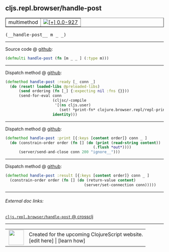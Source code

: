 ## cljs.repl.browser/handle-post



 <table border="1">
<tr>
<td>multimethod</td>
<td><a href="https://github.com/cljsinfo/cljs-api-docs/tree/0.0-927"><img valign="middle" alt="[+] 0.0-927" title="Added in 0.0-927" src="https://img.shields.io/badge/+-0.0--927-lightgrey.svg"></a> </td>
</tr>
</table>


 <samp>
(__handle-post__ m _ _)<br>
</samp>

---







Source code @ [github](https://github.com/clojure/clojurescript/blob/r1909/src/clj/cljs/repl/browser.clj#L109):

```clj
(defmulti handle-post (fn [m _ _ ] (:type m)))
```

<!--
Repo - tag - source tree - lines:

 <pre>
clojurescript @ r1909
└── src
    └── clj
        └── cljs
            └── repl
                └── <ins>[browser.clj:109](https://github.com/clojure/clojurescript/blob/r1909/src/clj/cljs/repl/browser.clj#L109)</ins>
</pre>

-->

---

Dispatch method @ [github](https://github.com/clojure/clojurescript/blob/r1909/src/clj/cljs/repl/browser.clj#L115-L122):

```clj
(defmethod handle-post :ready [_ conn _]
  (do (reset! loaded-libs @preloaded-libs)
      (send ordering (fn [_] {:expecting nil :fns {}}))
      (send-for-eval conn
                     (cljsc/-compile
                      '[(ns cljs.user)
                        (set! *print-fn* clojure.browser.repl/repl-print)] {})
                     identity)))
```

<!--
Repo - tag - source tree - lines:

 <pre>
clojurescript @ r1909
└── src
    └── clj
        └── cljs
            └── repl
                └── <ins>[browser.clj:115-122](https://github.com/clojure/clojurescript/blob/r1909/src/clj/cljs/repl/browser.clj#L115-L122)</ins>
</pre>
-->

---
Dispatch method @ [github](https://github.com/clojure/clojurescript/blob/r1909/src/clj/cljs/repl/browser.clj#L142-L145):

```clj
(defmethod handle-post :print [{:keys [content order]} conn _ ]
  (do (constrain-order order (fn [] (do (print (read-string content))
                                       (.flush *out*))))
      (server/send-and-close conn 200 "ignore__")))
```

<!--
Repo - tag - source tree - lines:

 <pre>
clojurescript @ r1909
└── src
    └── clj
        └── cljs
            └── repl
                └── <ins>[browser.clj:142-145](https://github.com/clojure/clojurescript/blob/r1909/src/clj/cljs/repl/browser.clj#L142-L145)</ins>
</pre>
-->

---
Dispatch method @ [github](https://github.com/clojure/clojurescript/blob/r1909/src/clj/cljs/repl/browser.clj#L147-L149):

```clj
(defmethod handle-post :result [{:keys [content order]} conn _ ]
  (constrain-order order (fn [] (do (return-value content)
                                   (server/set-connection conn)))))
```

<!--
Repo - tag - source tree - lines:

 <pre>
clojurescript @ r1909
└── src
    └── clj
        └── cljs
            └── repl
                └── <ins>[browser.clj:147-149](https://github.com/clojure/clojurescript/blob/r1909/src/clj/cljs/repl/browser.clj#L147-L149)</ins>
</pre>
-->

---


###### External doc links:

[`cljs.repl.browser/handle-post` @ crossclj](http://crossclj.info/fun/cljs.repl.browser/handle-post.html)<br>

---

 <table>
<tr><td>
<img valign="middle" align="right" width="48px" src="http://i.imgur.com/Hi20huC.png">
</td><td>
Created for the upcoming ClojureScript website.<br>
[edit here] | [learn how]
</td></tr></table>

[edit here]:https://github.com/cljsinfo/cljs-api-docs/blob/master/cljsdoc/cljs.repl.browser/handle-post.cljsdoc
[learn how]:https://github.com/cljsinfo/cljs-api-docs/wiki/cljsdoc-files

<!--

This information was too distracting to show to readers, but I'll leave it
commented here since it is helpful to:

- pretty-print the data used to generate this document
- and show how to retrieve that data



The API data for this symbol:

```clj
{:ns "cljs.repl.browser",
 :name "handle-post",
 :signature ["[m _ _]"],
 :history [["+" "0.0-927"]],
 :type "multimethod",
 :full-name-encode "cljs.repl.browser/handle-post",
 :source {:code "(defmulti handle-post (fn [m _ _ ] (:type m)))",
          :title "Source code",
          :repo "clojurescript",
          :tag "r1909",
          :filename "src/clj/cljs/repl/browser.clj",
          :lines [109]},
 :extra-sources ({:code "(defmethod handle-post :ready [_ conn _]\n  (do (reset! loaded-libs @preloaded-libs)\n      (send ordering (fn [_] {:expecting nil :fns {}}))\n      (send-for-eval conn\n                     (cljsc/-compile\n                      '[(ns cljs.user)\n                        (set! *print-fn* clojure.browser.repl/repl-print)] {})\n                     identity)))",
                  :title "Dispatch method",
                  :repo "clojurescript",
                  :tag "r1909",
                  :filename "src/clj/cljs/repl/browser.clj",
                  :lines [115 122]}
                 {:code "(defmethod handle-post :print [{:keys [content order]} conn _ ]\n  (do (constrain-order order (fn [] (do (print (read-string content))\n                                       (.flush *out*))))\n      (server/send-and-close conn 200 \"ignore__\")))",
                  :title "Dispatch method",
                  :repo "clojurescript",
                  :tag "r1909",
                  :filename "src/clj/cljs/repl/browser.clj",
                  :lines [142 145]}
                 {:code "(defmethod handle-post :result [{:keys [content order]} conn _ ]\n  (constrain-order order (fn [] (do (return-value content)\n                                   (server/set-connection conn)))))",
                  :title "Dispatch method",
                  :repo "clojurescript",
                  :tag "r1909",
                  :filename "src/clj/cljs/repl/browser.clj",
                  :lines [147 149]}),
 :full-name "cljs.repl.browser/handle-post"}

```

Retrieve the API data for this symbol:

```clj
;; from Clojure REPL
(require '[clojure.edn :as edn])
(-> (slurp "https://raw.githubusercontent.com/cljsinfo/cljs-api-docs/catalog/cljs-api.edn")
    (edn/read-string)
    (get-in [:symbols "cljs.repl.browser/handle-post"]))
```

-->
